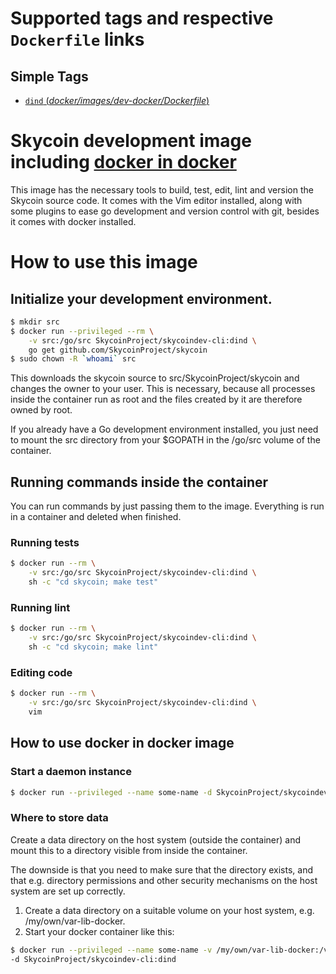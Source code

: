 # Supported tags and respective `Dockerfile` links

## Simple Tags

-	[`dind` (*docker/images/dev-docker/Dockerfile*)](https://github.com/SkycoinProject/skycoin/tree/develop/docker/images/dev-docker/Dockerfile)

# Skycoin development image including [docker in docker](https://hub.docker.com/_/docker/)

This image has the necessary tools to build, test, edit, lint and version the Skycoin
source code.  It comes with the Vim editor installed, along with some plugins
to ease go development and version control with git, besides it comes with docker installed.

# How to use this image

## Initialize your development environment.

```sh
$ mkdir src
$ docker run --privileged --rm \
    -v src:/go/src SkycoinProject/skycoindev-cli:dind \
    go get github.com/SkycoinProject/skycoin
$ sudo chown -R `whoami` src
```

This downloads the skycoin source to src/SkycoinProject/skycoin and changes the owner
to your user. This is necessary, because all processes inside the container run
as root and the files created by it are therefore owned by root.

If you already have a Go development environment installed, you just need to
mount the src directory from your $GOPATH in the /go/src volume of the
container.

## Running commands inside the container

You can run commands by just passing them to the image.  Everything is run
in a container and deleted when finished.

### Running tests

```sh
$ docker run --rm \
    -v src:/go/src SkycoinProject/skycoindev-cli:dind \
    sh -c "cd skycoin; make test"
```

### Running lint

```sh
$ docker run --rm \
    -v src:/go/src SkycoinProject/skycoindev-cli:dind \
    sh -c "cd skycoin; make lint"
```

### Editing code

```sh
$ docker run --rm \
    -v src:/go/src SkycoinProject/skycoindev-cli:dind \
    vim
```

## How to use docker in docker image

### Start a daemon instance

```sh
$ docker run --privileged --name some-name -d SkycoinProject/skycoindev-cli:dind
```

### Where to store data

Create a data directory on the host system (outside the container) and mount this to a directory visible from inside the container.

The downside is that you need to make sure that the directory exists, and that e.g. directory permissions and other security mechanisms on the host system are set up correctly.

1. Create a data directory on a suitable volume on your host system, e.g. /my/own/var-lib-docker.
2. Start your docker container like this:

```sh
$ docker run --privileged --name some-name -v /my/own/var-lib-docker:/var/lib/docker \ 
-d SkycoinProject/skycoindev-cli:dind
```


